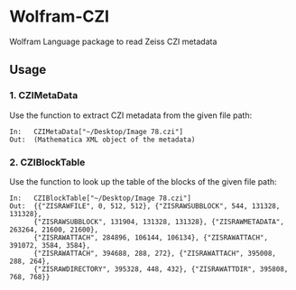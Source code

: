 # Wolfram-CZI
Wolfram Language package to read Zeiss CZI metadata

## Usage
### 1. CZIMetaData
Use the function to extract CZI metadata from the given file path:
```
In:   CZIMetaData["~/Desktop/Image 78.czi"] 
Out:  (Mathematica XML object of the metadata)
```
### 2. CZIBlockTable
Use the function to look up the table of the blocks of the given file path:
```
In:   CZIBlockTable["~/Desktop/Image 78.czi"]
Out:  {{"ZISRAWFILE", 0, 512, 512}, {"ZISRAWSUBBLOCK", 544, 131328, 131328},
      {"ZISRAWSUBBLOCK", 131904, 131328, 131328}, {"ZISRAWMETADATA", 263264, 21600, 21600},
      {"ZISRAWATTACH", 284896, 106144, 106134}, {"ZISRAWATTACH", 391072, 3584, 3584},
      {"ZISRAWATTACH", 394688, 288, 272}, {"ZISRAWATTACH", 395008, 288, 264},
      {"ZISRAWDIRECTORY", 395328, 448, 432}, {"ZISRAWATTDIR", 395808, 768, 768}}
```
